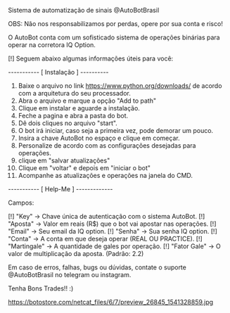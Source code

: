  Sistema de automatização de sinais @AutoBotBrasil

OBS: Não nos responsabilizamos por perdas, opere por sua conta e risco!

O AutoBot conta com um sofisticado sistema de operações binárias para
operar na corretora IQ Option.

[!] Seguem abaixo algumas informações úteis para você:

----------- [ Instalação ] ----------
 1) Baixe o arquivo no link https://www.python.org/downloads/ de acordo com a arquitetura do seu processador.
 2) Abra o arquivo e marque a opção "Add to path"
 3) Clique em instalar e aguarde a instalação.
 4) Feche a pagina e abra a pasta do bot.
 5) Dê dois cliques no arquivo "start".
 6) O bot irá iniciar, caso seja a primeira vez, pode demorar um pouco.
 7) Insira a chave AutoBot no espaço e clique em começar.
 8) Personalize de acordo com as configurações desejadas para operações.
 9) clique em "salvar atualizações"
 10) Clique em "voltar" e depois em "iniciar o bot"
 11) Acompanhe as atualizações e operações na janela do CMD.

----------- [ Help-Me ] -------------

 Campos:

 [!] "Key"        -> Chave única de autenticação com o sistema AutoBot.
 [!] "Aposta"     -> Valor em reais (R$) que o bot vai apostar nas operações.
 [!] "Email"      -> Seu email da IQ option.
 [!] "Senha"      -> Sua senha IQ option.
 [!] "Conta"      -> A conta em que deseja operar (REAL OU PRACTICE).
 [!] "Martingale" -> A quantidade de gales por operação.
 [!] "Fator Gale" -> O valor de multiplicação da aposta. (Padrão: 2.2)

Em caso de erros, falhas, bugs ou dúvidas, contate o suporte @AutoBotBrasil
no telegram ou instagram.

Tenha Bons Trades!! :)

https://botostore.com/netcat_files/6/7/preview_26845_1541328859.jpg 
